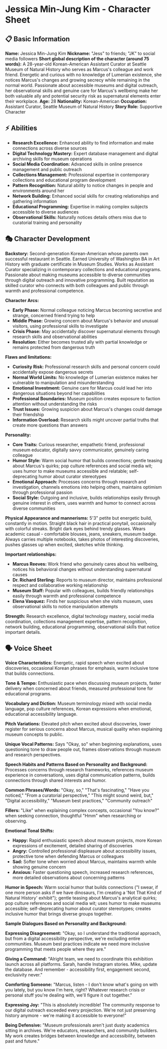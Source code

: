 # Jessica Min-Jung Kim - Character Sheet

## 📋 Basic Information
**Name:** Jessica Min-Jung Kim
**Nickname:** "Jess" to friends; "JK" to social media followers
**Short global description of the character (around 75 words):** A 28-year-old Korean-American Assistant Curator at Seattle Museum of Natural History who serves as Marcus's colleague and work friend. Energetic and curious with no knowledge of Lumerian existence, she notices Marcus's changes and growing secrecy while remaining in the normal world. Passionate about accessible museums and digital outreach, her observational skills and genuine care for Marcus's wellbeing make her both valuable ally and potential security risk as supernatural elements enter their workplace.
**Age:** 28
**Nationality:** Korean-American
**Occupation:** Assistant Curator, Seattle Museum of Natural History
**Story Role:** Supportive Character

## ⚡ Abilities
- **Research Excellence:** Enhanced ability to find information and make connections across diverse sources
- **Digital Technology Mastery:** Expert database management and digital archiving skills for museum operations
- **Social Media Coordination:** Advanced skills in online presence management and public outreach
- **Collections Management:** Professional expertise in contemporary collections and educational program development
- **Pattern Recognition:** Natural ability to notice changes in people and environments around her
- **Network Building:** Enhanced social skills for creating relationships and gathering information
- **Educational Programming:** Expertise in making complex subjects accessible to diverse audiences
- **Observational Skills:** Naturally notices details others miss due to curatorial training and personality

## 🎭 Character Development
**Backstory:** Second-generation Korean-American whose parents own successful restaurant in Seattle. Earned University of Washington BA in Art History with graduate certificate in Museum Studies. Works as Assistant Curator specializing in contemporary collections and educational programs. Passionate about making museums accessible to diverse communities through digital outreach and innovative programming. Built reputation as skilled curator who connects with both colleagues and public through warmth and professional competence.

**Character Arcs:**
- **Early Phase:** Normal colleague noticing Marcus becoming secretive and strange, concerned friend trying to help
- **Middle Phase:** Growing concern about Marcus's behavior and unusual visitors, using professional skills to investigate
- **Crisis Phase:** May accidentally discover supernatural elements through research skills and observational abilities
- **Resolution:** Either becomes trusted ally with partial knowledge or remains protected from dangerous truth

**Flaws and limitations:**
- **Curiosity Risk:** Professional research skills and personal concern could accidentally expose dangerous secrets
- **Normal World Limits:** No knowledge of Lumerian existence makes her vulnerable to manipulation and misunderstanding
- **Emotional Investment:** Genuine care for Marcus could lead her into dangerous situations beyond her capabilities
- **Professional Boundaries:** Museum position creates exposure to faction attention without understanding the risks
- **Trust Issues:** Growing suspicion about Marcus's changes could damage their friendship
- **Information Overload:** Research skills might uncover partial truths that create more questions than answers

**Personality:**
- **Core Traits:** Curious researcher, empathetic friend, professional museum educator, digitally savvy communicator, genuinely caring colleague
- **Humor Style:** Warm social humor that builds connections; gentle teasing about Marcus's quirks; pop culture references and social media wit; uses humor to make museums accessible and relatable; self-deprecating humor about curator stereotypes
- **Emotional Approach:** Processes concerns through research and investigation, channels emotions into helping others, maintains optimism through professional passion
- **Social Style:** Outgoing and inclusive, builds relationships easily through genuine interest in others, uses warmth and humor to connect across diverse communities

**Physical Appearance and mannerisms:** 5'3" petite but energetic build, constantly in motion. Straight black hair in practical ponytail, occasionally with colorful streaks. Bright dark eyes behind trendy glasses. Wears academic casual - comfortable blouses, jeans, sneakers, museum badge. Always carries multiple notebooks, takes photos of interesting discoveries, pushes glasses up when excited, sketches while thinking.

**Important relationships:**
- **Marcus Reeves:** Work friend who genuinely cares about his wellbeing, notices his behavioral changes without understanding supernatural causes
- **Dr. Richard Sterling:** Reports to museum director, maintains professional respect and collaborative working relationship
- **Museum Staff:** Popular with colleagues, builds friendly relationships easily through warmth and professional competence
- **Elena Vasquez:** Finds her suspicious when she visits museum, uses observational skills to notice manipulation attempts

**Strength:** Research excellence, digital technology mastery, social media coordination, collections management expertise, pattern recognition, network building, educational programming, observational skills that notice important details.

## 🗣️ Voice Sheet
**Voice Characteristics:** Energetic, rapid speech when excited about discoveries, occasional Korean phrases for emphasis, warm inclusive tone that builds connections.

**Tone & Tempo:** Enthusiastic pace when discussing museum projects, faster delivery when concerned about friends, measured professional tone for educational programs.

**Vocabulary and Diction:** Museum terminology mixed with social media language, pop culture references, Korean expressions when emotional, educational accessibility language.

**Pitch Variations:** Elevated pitch when excited about discoveries, lower register for serious concerns about Marcus, musical quality when explaining museum concepts to public.

**Unique Vocal Patterns:** Says "Okay, so" when beginning explanations, uses questioning tone to draw people out, frames observations through museum and research perspectives.

**Speech Habits and Patterns Based on Personality and Background:** Processes concerns through research frameworks, references museum experience in conversations, uses digital communication patterns, builds connections through shared interests and humor.

**Common Phrases/Words:** "Okay, so," "That's fascinating," "Have you noticed," "From a curatorial perspective," "This might sound weird, but," "Digital accessibility," "Museum best practices," "Community outreach"

**Fillers:** "Like" when explaining complex concepts, occasional "You know?" when seeking connection, thoughtful "Hmm" when researching or observing.

**Emotional Tonal Shifts:**
- **Happy:** Rapid enthusiastic speech about museum projects, more Korean expressions of excitement, detailed sharing of discoveries
- **Angry:** Controlled professional displeasure about accessibility issues, protective tone when defending Marcus or colleagues
- **Sad:** Softer tone when worried about Marcus, maintains warmth while showing genuine concern
- **Anxious:** Faster questioning speech, increased research references, more detailed observations about concerning patterns

**Humor in Speech:** Warm social humor that builds connections ("I swear, if one more person asks if we have dinosaurs, I'm creating a 'Not That Kind of Natural History' exhibit"); gentle teasing about Marcus's analytical quirks; pop culture references and social media wit; uses humor to make museums accessible; self-deprecating humor about curator stereotypes; creates inclusive humor that brings diverse groups together.

**Sample Dialogues Based on Personality and Background:**

**Expressing Disagreement:** "Okay, so I understand the traditional approach, but from a digital accessibility perspective, we're excluding entire communities. Museum best practices indicate we need more inclusive programming that meets people where they are."

**Giving a Command:** "Alright team, we need to coordinate this exhibition launch across all platforms. Sarah, handle Instagram stories. Mike, update the database. And remember - accessibility first, engagement second, exclusivity never."

**Comforting Someone:** "Marcus, listen - I don't know what's going on with you lately, but you know I'm here, right? Whatever research crisis or personal stuff you're dealing with, we'll figure it out together."

**Expressing Joy:** "This is absolutely incredible! The community response to our digital outreach exceeded every projection. We're not just preserving history anymore - we're making it accessible to everyone!"

**Being Defensive:** "Museum professionals aren't just dusty academics sitting in archives. We're educators, researchers, and community builders. My work creates bridges between knowledge and accessibility, between past and future."